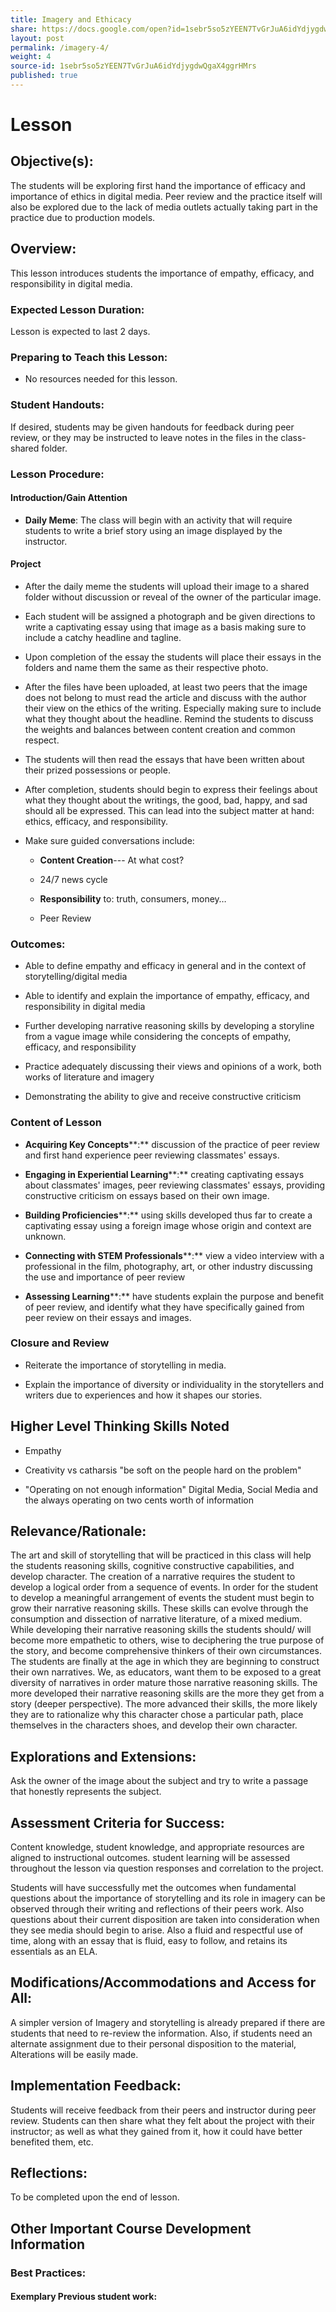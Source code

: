 ```yaml
---
title: Imagery and Ethicacy
share: https://docs.google.com/open?id=1sebr5so5zYEEN7TvGrJuA6idYdjygdwQgaX4ggrHMrs
layout: post
permalink: /imagery-4/
weight: 4
source-id: 1sebr5so5zYEEN7TvGrJuA6idYdjygdwQgaX4ggrHMrs
published: true
---
```

# Lesson

## Objective(s):

The students will be exploring first hand the importance of efficacy and importance of ethics in digital media. Peer review and the practice itself will also be explored due to the lack of media outlets actually taking part in the practice due to production models.

## Overview:

This lesson introduces students the importance of empathy, efficacy, and responsibility in digital media.

### Expected Lesson Duration: 

Lesson is expected to last 2 days.

### Preparing to Teach this Lesson:

- No resources needed for this lesson.

### Student Handouts:

If desired, students may be given handouts for feedback during peer review, or they may be instructed to leave notes in the files in the class-shared folder.

### Lesson Procedure:

#### Introduction/Gain Attention

-  **Daily Meme**: The class will begin with an activity that will require students to write a brief story using an image displayed by the instructor.

#### Project

-   After the daily meme the students will upload their image to a shared folder without discussion or reveal of the owner of the particular image.

    

-   Each student will be assigned a photograph and be given directions to write a captivating essay using that image as a basis making sure to include a catchy headline and tagline.

    

-   Upon completion of the essay the students will place their essays in the folders and name them the same as their respective photo.

    

-   After the files have been uploaded, at least two peers that the image does not belong to must read the article and discuss with the author their view on the ethics of the writing. Especially making sure to include what they thought about the headline. Remind the students to discuss the weights and balances between content creation and common respect.

    

-   The students will then read the essays that have been written about their prized possessions or people.

    

-   After completion, students should begin to express their feelings about what they thought about the writings, the good, bad, happy, and sad should all be expressed. This can lead into the subject matter at hand: ethics, efficacy, and responsibility.

    

-   Make sure guided conversations include:

	-   **Content Creation**--- At what cost?

    

	-   24/7 news cycle

    

	-   **Responsibility** to: truth, consumers, money…

    

	-   Peer Review

### Outcomes:

* Able to define empathy and efficacy in general and in the context of storytelling/digital media

    

* Able to identify and explain the importance of empathy, efficacy, and responsibility in digital media

    

* Further developing narrative reasoning skills by developing a storyline from a vague image while considering the concepts of empathy, efficacy, and responsibility

    

* Practice adequately discussing their views and opinions of a work, both works of literature and imagery

    

* Demonstrating the ability to give and receive constructive criticism

   

###  Content of Lesson

* **Acquiring Key Concepts****:** discussion of the practice of peer review and first hand experience peer reviewing classmates' essays.

* **Engaging in Experiential Learning****:** creating captivating essays about classmates' images, peer reviewing classmates' essays, providing constructive criticism on essays based on their own image.

* **Building Proficiencies****:** using skills developed thus far to create a captivating essay using a foreign image whose origin and context are unknown.

* **Connecting with STEM Professionals****:** view a video interview with a professional in the film, photography, art, or other industry discussing the use and importance of peer review

* **Assessing Learning****:** have students explain the purpose and benefit of peer review, and identify what they have specifically gained from peer review on their essays and images.

### Closure and Review

*  Reiterate the importance of storytelling in media.

    

*  Explain the importance of diversity or individuality in the storytellers and writers due to experiences and how it shapes our stories.

    

## Higher Level Thinking Skills Noted

*  Empathy

    

* Creativity vs catharsis "be soft on the people hard on the problem"

    

* "Operating on not enough information" Digital Media, Social Media and the always operating on two cents worth of information

    

## Relevance/Rationale:

The art and skill of storytelling that will be practiced in this class will help the students reasoning skills, cognitive constructive capabilities, and develop character. The creation of a narrative requires the student to develop a logical order from a sequence of events. In order for the student to develop a meaningful arrangement of events the student must begin to grow their narrative reasoning skills. These skills can evolve through the consumption and dissection of narrative literature, of a mixed medium. While developing their narrative reasoning skills the students should/ will become more empathetic to others, wise to deciphering the true purpose of the story, and become comprehensive thinkers of their own circumstances. The students are finally at the age in which they are beginning to construct their own narratives. We, as educators, want them to be exposed to a great diversity of narratives in order mature those narrative reasoning skills. The more developed their narrative reasoning skills are the more they get from a story (deeper perspective). The more advanced their skills, the more likely they are to rationalize why this character chose a particular path, place themselves in the characters shoes, and develop their own character.

## Explorations and Extensions:

Ask the owner of the image about the subject and try to write a passage that honestly represents the subject.

## Assessment Criteria for Success:

Content knowledge, student knowledge, and appropriate resources are aligned to instructional outcomes. student learning will be assessed throughout the lesson via question responses and correlation to the project.

Students will have successfully met the outcomes when fundamental questions about the importance of storytelling and its role in imagery can be observed through their writing and reflections of their peers work. Also questions about their current disposition are taken into consideration when they see media should begin to arise. Also a fluid and respectful use of time, along with an essay that is fluid, easy to follow, and retains its essentials as an ELA.

## Modifications/Accommodations and Access for All:

A simpler version of Imagery and storytelling is already prepared if there are students that need to re-review the information. Also, if students need an alternate assignment due to their personal disposition to the material, Alterations will be easily made.

## Implementation Feedback: 

Students will receive feedback from their peers and instructor during peer review. Students can then share what they felt about the project with their instructor; as well as what they gained from it, how it could have better benefited them, etc.

##  Reflections:

To be completed upon the end of lesson.

##  Other Important Course Development Information

###  Best Practices:

#### Exemplary Previous student work: 

